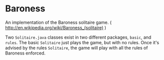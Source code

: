 Baroness
========

An implementation of the Baroness solitaire game. ( http://en.wikipedia.org/wiki/Baroness_(solitaire) )

Two ```Solitaire.java``` classes exist in two different packages, ```basic```, and ```rules```. The basic ```Solitaire``` just plays the game, but with no rules. Once it's advised by the rules ```Solitaire```, the game will play with all the rules of Baroness enforced.
